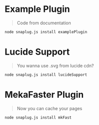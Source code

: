 # Example Plugin
> Code from documentation<br>
```bash
node snaplug.js install examplePlugin
```

# Lucide Support
> You wanna use .svg from lucide cdn?
```bash
node snaplug.js install lucideSupport
```

# MekaFaster Plugin
> Now you can cache your pages<br>
```bash
node snaplug.js install mkFast
```

<!-- 
# node snaplug.js install lucide

# node snaplug.js install makeFast
# node snaplug.js install makeFaster -->